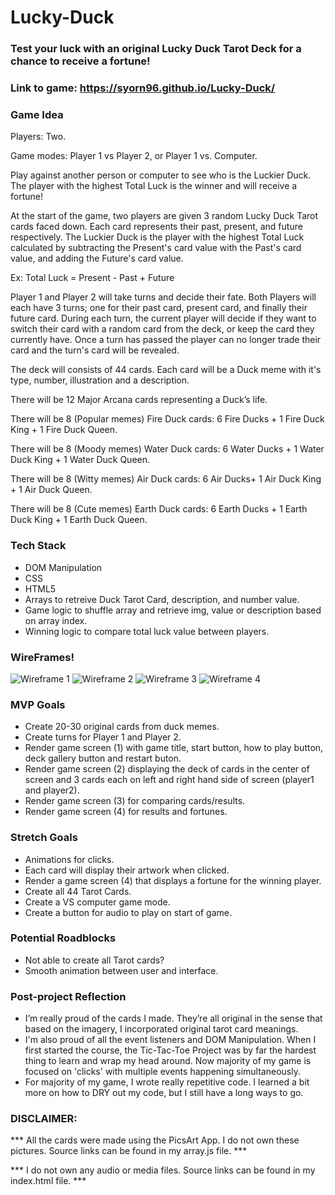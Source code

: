 # Lucky-Duck
### Test your luck with an original Lucky Duck Tarot Deck for a chance to receive a fortune!

### Link to game: https://syorn96.github.io/Lucky-Duck/

### Game Idea
Players: Two.

Game modes: Player 1 vs Player 2, or Player 1 vs. Computer.

Play against another person or computer to see who is the Luckier Duck.
The player with the highest Total Luck is the winner and will receive a fortune!

At the start of the game, two players are given 3 random Lucky Duck Tarot cards faced down.
Each card represents their past, present, and future respectively.
The Luckier Duck is the player with the highest Total Luck calculated by subtracting the Present's card value with the Past's card value, and adding the Future's card value.

Ex: Total Luck = Present - Past + Future

Player 1 and Player 2 will take turns and decide their fate.
Both Players will each have 3 turns; one for their past card, present card, and finally their future card.
During each turn, the current player will decide if they want to switch their card with a random card from the deck, or keep the card they currently have.
Once a turn has passed the player can no longer trade their card and the turn's card will be revealed.

The deck will consists of 44 cards. Each card will be a Duck meme with it's type, number, illustration and a description. 

There will be 12 Major Arcana cards representing a Duck’s life.

There will be 8 (Popular memes) Fire Duck cards: 6 Fire Ducks  + 1 Fire Duck King + 1 Fire Duck Queen.

There will be 8 (Moody memes) Water Duck cards: 6 Water Ducks + 1 Water Duck King + 1 Water Duck Queen.

There will be 8 (Witty memes) Air Duck cards: 6 Air Ducks+ 1 Air Duck King + 1 Air Duck Queen.

There will be 8 (Cute memes) Earth Duck cards: 6 Earth Ducks + 1 Earth Duck King + 1 Earth Duck Queen.

### Tech Stack
* DOM Manipulation
* CSS
* HTML5 
* Arrays to retreive Duck Tarot Card, description, and number value.
* Game logic to shuffle array and retrieve img, value or description based on array index. 
* Winning logic to compare total luck value between players.

### WireFrames!
![Wireframe 1](https://i.imgur.com/mLKepDe.png)
![Wireframe 2](https://i.imgur.com/5aEeo5B.png)
![Wireframe 3](https://i.imgur.com/vz0zU0i.png)
![Wireframe 4](https://i.imgur.com/4gGc9Tc.png)

### MVP Goals
* Create 20-30 original cards from duck memes.
* Create turns for Player 1 and Player 2.
* Render game screen (1) with game title, start button, how to play button, deck gallery button and restart buton.
* Render game screen (2) displaying the deck of cards in the center of screen and 3 cards each on left and right hand side of screen (player1 and player2).
* Render game screen (3) for comparing cards/results.
* Render game screen (4) for results and fortunes.

### Stretch Goals
* Animations for clicks.
* Each card will display their artwork when clicked.
* Render a game screen (4) that displays a fortune for the winning player.
* Create all 44 Tarot Cards.
* Create a VS computer game mode.
* Create a button for audio to play on start of game.

### Potential Roadblocks
* Not able to create all Tarot cards?
* Smooth animation between user and interface.

### Post-project Reflection
* I’m really proud of the cards I made. They’re all original in the sense that based on the imagery, I incorporated original tarot card meanings.
* I'm also proud of all the event listeners and DOM Manipulation. When I first started the course, the Tic-Tac-Toe Project was by far the hardest thing to learn and wrap my head around. Now majority of my game is focused on 'clicks' with multiple events happening simultaneously.
* For majority of my game, I wrote really repetitive code. I learned a bit more on how to DRY out my code, but I still have a long ways to go.


### DISCLAIMER:
*** All the cards were made using the PicsArt App. I do not own these pictures. Source links can be found in my array.js file. ***

*** I do not own any audio or media files. Source links can be found in my index.html file. ***